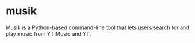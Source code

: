 # musik
Musik is a Python-based command-line tool that lets users search for and play music from YT Music and YT. 
